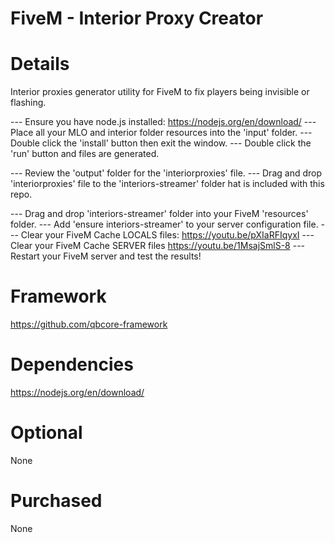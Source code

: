 # FiveM - Interior Proxy Creator


# Details

Interior proxies generator utility for FiveM to fix players being invisible or flashing. 

--- Ensure you have node.js installed: https://nodejs.org/en/download/
--- Place all your MLO and interior folder resources into the 'input' folder. 
--- Double click the 'install' button then exit the window. 
--- Double click the 'run' button and files are generated. 

--- Review the 'output' folder for the 'interiorproxies' file.
--- Drag and drop 'interiorproxies' file to the 'interiors-streamer' folder hat is included with this repo. 

--- Drag and drop 'interiors-streamer' folder into your FiveM 'resources' folder. 
--- Add 'ensure interiors-streamer' to your server configuration file. 
--- Clear your FiveM Cache LOCALS files: https://youtu.be/pXIaRFIqyxI
--- Clear your FiveM Cache SERVER files https://youtu.be/1MsajSmlS-8
--- Restart your FiveM server and test the results!

# Framework
https://github.com/qbcore-framework

# Dependencies

https://nodejs.org/en/download/

# Optional

None

# Purchased

None
